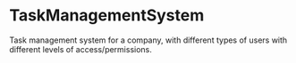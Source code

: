 # TaskManagementSystem
Task management system for a company, with different types of users with different levels of access/permissions.
